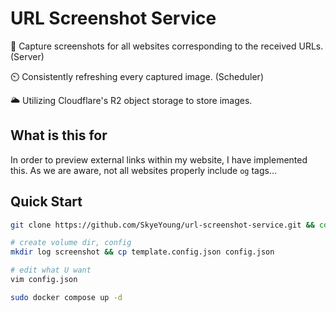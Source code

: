 # URL Screenshot Service

📸 Capture screenshots for all websites corresponding to the received URLs. (Server)

⏲️ Consistently refreshing every captured image. (Scheduler)

🌥️ Utilizing Cloudflare's R2 object storage to store images.

## What is this for

In order to preview external links within my website, I have implemented this. As we are aware, not all websites properly include `og` tags...

## Quick Start

```bash
git clone https://github.com/SkyeYoung/url-screenshot-service.git && cd url-screenshot-service

# create volume dir, config
mkdir log screenshot && cp template.config.json config.json

# edit what U want
vim config.json 

sudo docker compose up -d
```
